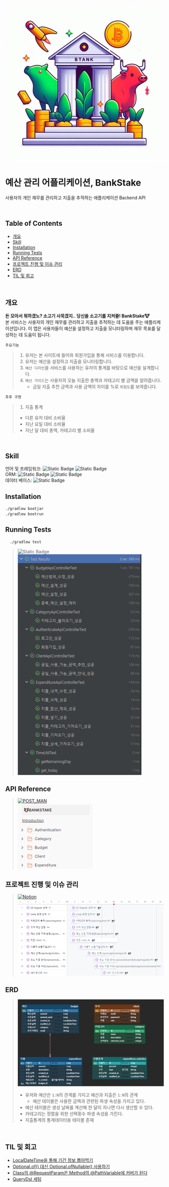 <div align="center">
    <img src="src/main/resources/static/img/logo.jpg" width="800">
</div>

# 예산 관리 어플리케이션, BankStake
사용자의 개인 재무를 관리하고 지출을 추적하는 애플리케이션 Backend API

<br>

## Table of Contents
- [개요](#개요)
- [Skill](#Skill)
- [Installation](#Installation)
- [Running Tests](#running-tests)
- [API Reference](#api-reference)
- [프로젝트 진행 및 이슈 관리](#프로젝트-진행-및-이슈-관리)
- [ERD](#ERD)
- [TIL 및 회고](#til-및-회고)

<br>

## 개요
**돈 모아서 뭐하겠노? 소고기 사묵겠지.. 당신을 소고기를 지켜줄! BankStake🐮** <br>
본 서비스는 사용자의 개인 재무를 관리하고 지출을 추적하는 데 도움을 주는 애플리케이션입니다. 
이 앱은 사용자들이 예산을 설정하고 지출을 모니터링하며 재무 목표를 달성하는 데 도움이 됩니다.

`주요기능`
> 1. 유저는 본 사이트에 들어와 회원가입을 통해 서비스를 이용합니다.
> 2. 유저는 예산을 설정하고 지출을 모니터링합니다.
> 3. `예산 디자인`을 서비스를 사용하는 유저의 통계를 바탕으로 예산을 설계합니다.
> 4. `예산 가이드`는 사용자의 오늘 지출한 총액과 카테고리 별 금액을 알려줍니다.
>    - 금일 지출 추천 금액과 사용 금액의 차이를 %로 `위험도`를 보여줍니다.

`추후 구현`
> 1. 지출 통계
>   - 다른 유저 대비 소비율
>   - 지난 요일 대비 소비율
>   - 지난 달 대비 총액, 카테고리 별 소비율

<br>

## Skill
언어 및 프레임워크: ![Static Badge](https://img.shields.io/badge/JAVA-17-green) ![Static Badge](https://img.shields.io/badge/Spring_boot-REST-green)<br/>
ORM: ![Static Badge](https://img.shields.io/badge/JPA-green) ![Static Badge](https://img.shields.io/badge/QueryDsl-blue)<br/>
데이터 베이스: ![Static Badge](https://img.shields.io/badge/h2-2.1.214-blue) <br/>

## Installation

```bash
./gradlew bootjar
./gradlew bootrun
```

## Running Tests
```bash
  ./gradlew test
```

> ![Static Badge](https://img.shields.io/badge/Test_Passed-18/18-green)<br>
> ![coverage](src/main/resources/static/img/test_result.png)

## API Reference
> [![POST_MAN](https://img.shields.io/badge/POSTMAN_-CLICK🖱-%23000000.svg?style=for-the-badge&logo=postman&logoColor=white)](https://documenter.getpostman.com/view/18383272/2s9YXo2L9p)<br>
> ![Project_](src/main/resources/static/img/api_reference.png)

## 프로젝트 진행 및 이슈 관리

> [![Notion](https://img.shields.io/badge/Github_project_-CLICK🖱-%23000000.svg?style=for-the-badge&logo=Github&logoColor=white)](https://github.com/users/U-jinLee/projects/1)<br>
> ![Project_](src/main/resources/static/img/project.png)


## ERD
> ![Project_](src/main/resources/static/img/ERD.png)
> - 유저와 예산은 `1:N`의 관계를 가지고 예산과 지출은 `1:N`의 관계
>   - 예산 테이블은 사용한 금액과 관련된 파생 속성을 가지고 있다.
> - 예산 테이블은 생성 날짜를 계산해 한 달이 지나면 다시 생산할 수 있다.
> - 카테고리는 정렬을 위한 선택횟수 파생 속성을 가진다.
> - 지출통계의 통계데이터용 테이블 존재

<br>

## TIL 및 회고
- [LocalDateTime을 통해 기간 정보 뽑아먹기](https://diligent-mangosteen-06d.notion.site/LocalDateTime-9b32b72fef45406b9e2162c0360ecaf5?pvs=4)
- [Optional.of() 대신 Optional.ofNullable() 사용하기](https://diligent-mangosteen-06d.notion.site/Optional-Optional-of-Optional-ofNullable-bd7efda95fa9455c9693180cbfddda81?pvs=4)
- [Class의 @RequestParam은 Method의 @PathVariable에 커버가 된다](https://diligent-mangosteen-06d.notion.site/Class-RequestParam-Method-PathVariable-546969a4558040d7b9f3e340a493255e?pvs=4)
- [QueryDsl 세팅](https://diligent-mangosteen-06d.notion.site/Querydsl-bb19c5e700564401a5bf7d4f2eca29b8?pvs=4)

<br/>